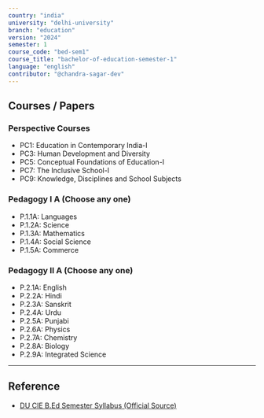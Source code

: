 ```yaml
---
country: "india"
university: "delhi-university"
branch: "education"
version: "2024"
semester: 1
course_code: "bed-sem1"
course_title: "bachelor-of-education-semester-1"
language: "english"
contributor: "@chandra-sagar-dev"
---
```


## Courses / Papers

### Perspective Courses
- PC1: Education in Contemporary India-I  
- PC3: Human Development and Diversity  
- PC5: Conceptual Foundations of Education-I  
- PC7: The Inclusive School-I  
- PC9: Knowledge, Disciplines and School Subjects  

### Pedagogy I A (Choose any one)
- P.1.1A: Languages  
- P.1.2A: Science  
- P.1.3A: Mathematics  
- P.1.4A: Social Science  
- P.1.5A: Commerce  

### Pedagogy II A (Choose any one)
- P.2.1A: English  
- P.2.2A: Hindi  
- P.2.3A: Sanskrit  
- P.2.4A: Urdu  
- P.2.5A: Punjabi  
- P.2.6A: Physics  
- P.2.7A: Chemistry  
- P.2.8A: Biology  
- P.2.9A: Integrated Science  

---

## Reference
- [DU CIE B.Ed Semester Syllabus (Official Source)](https://cie.du.ac.in/?Academics%2FSyllabus%2FB.Ed.-Semester-Syllabus=)
